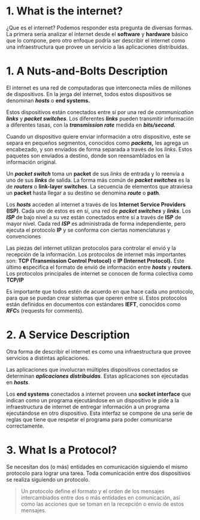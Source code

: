 # 1. What is the internet?

¿Que es el internet? Podemos responder esta pregunta de diversas formas. La primera sería analizar el internet desde el ********software******** y ********hardware******** básico que lo compone, pero otro enfoque podría ser describir el internet como una infraestructura que provee un servicio a las aplicaciones distribuidas.

# 1. A Nuts-and-Bolts Description

El internet es una red de computadoras que interconecta miles de millones de dispositivos. En la jerga del internet, todos estos dispositivos se denominan *****************hosts***************** o ****end systems.****

Estos dispositivos están conectados entre sí por una red de *communication* *********************links********************* y ***************packet switches***************. Los diferentes *****links***** pueden transmitir información a diferentes tasas, con la *****************transmission rate***************** medida en *************bits/second.*************

Cuando un dispositivo quiere enviar información a otro dispositivo, este se separa en pequeños segmentos, conocidos como *******packets,******* les agrega un encabezado, y son enviados de forma separada a través de los *links*. Estos paquetes son enviados a destino, donde son reensamblados en la información original.

Un *************packet switch************* toma un ******packet****** de sus *links* de entrada y lo reenvía a uno de sus *****links***** de salida. La forma más común de ***************packet switches*************** es la de *******routers******* o **********link-layer********** ********switches********. La secuencia de elementos que atraviesa un ******packet****** hasta llegar a su destino se denomina *****route***** o ****path****.

Los *****hosts***** acceden al internet a través de los ****************Internet Service Providers (ISP)****************. Cada uno de estos es en sí, una red de ***********************packet switches*********************** y ***********************links***********************. Los ***ISP*** de bajo nivel a su vez están conectados entre sí a través de ****ISP**** de mayor nivel. Cada red ***ISP*** es administrada de forma independiente, pero ejecuta el protocolo **IP** y se conforma con ciertas nomenclaturas y convenciones

Las piezas del internet utilizan protocolos para controlar el envió y la recepción de la información. Los protocolos de internet más importantes son: ********************************************TCP (Transmission Control Protocol)******************************************** e ********************************************IP (Internet Protocol).******************************************** Este último ********************************************e********************************************specifica el formato de envió de información entre *****hosts***** y ********routers********. Los protocolos principales de internet se conocen de forma colectiva como ******TCP/IP******

Es importante que todos estén de acuerdo en que hace cada uno protocolo, para que se puedan crear sistemas que operen entre sí. Estos protocolos están definidos en documentos con estándares ****IEFT****, conocidos como ***RFC***s (requests for comments).

# 2. A Service Description

Otra forma de describir el internet es como una infraestructura que provee servicios a distintas aplicaciones.

Las aplicaciones que involucran múltiples dispositivos conectados se determinan *********************aplicaciones distribuidas*********************. Estas aplicaciones son ejecutadas en *****hosts*****.

Los ************end systems************ conectados a internet proveen una ****************socket interface**************** que indican como un programa ejecutándose en un dispositivo le pide a la infraestructura de internet de entregar información a un programa ejecutándose en otro dispositivo. Esta interfaz se compone de una serie de reglas que tiene que respetar el programa para poder comunicarse correctamente.

# 3. What Is a Protocol?

Se necesitan dos (o más) entidades en comunicación siguiendo el mismo protocolo para lograr una tarea. Toda comunicación entre dos dispositivos se realiza siguiendo un protocolo.

> Un protocolo define el formato y el orden de los mensajes intercambiados entre dos o más entidades en comunicación, así como las acciones que se toman en la recepción o envío de estos mensajes.
>